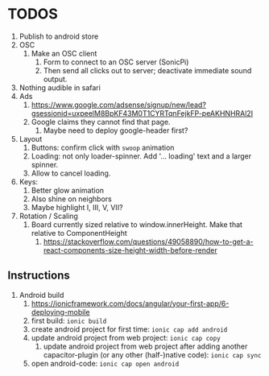 # TODOS


1. Publish to android store
2. OSC
   1. Make an OSC client
      1. Form to connect to an OSC server (SonicPi)
      2. Then send all clicks out to server; deactivate immediate sound output.
3. Nothing audible in safari
4. Ads
   1. https://www.google.com/adsense/signup/new/lead?gsessionid=uxpeelM8BpKF43M0T1CYRTqnFejkFP-peAKHNHRAl2I
   2. Google claims they cannot find that page.
      1. Maybe need to deploy google-header first?
5. Layout
   1. Buttons: confirm click with `swoop` animation
   2. Loading: not only loader-spinner. Add '... loading' text and a larger spinner.
   3. Allow to cancel loading.
6. Keys:
      1. Better glow animation
      2. Also shine on neighbors
      3. Maybe highlight I, III, V, VII?
7. Rotation / Scaling
      1. Board currently sized relative to window.innerHeight. Make that relative to ComponentHeight
         1. https://stackoverflow.com/questions/49058890/how-to-get-a-react-components-size-height-width-before-render



## Instructions

1. Android build
   1. https://ionicframework.com/docs/angular/your-first-app/6-deploying-mobile
   2. first build: `ionic build`
   3. create android project for first time: `ionic cap add android`
   4. update android project from web project: `ionic cap copy`
      1. update android project from web project after adding another capacitor-plugin (or any other (half-)native code): `ionic cap sync`
   5. open android-code: `ionic cap open android`

